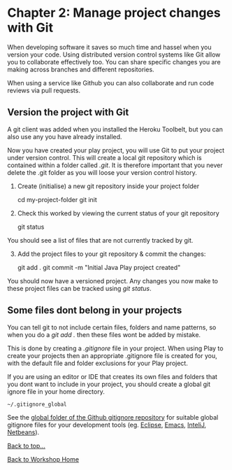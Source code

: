 <link href="index.css" rel="stylesheet" type="text/css">

# <a id="top">Chapter 2: Manage project changes with Git</a>

  When developing software it saves so much time and hassel when you version your code.  Using distributed version control systems like Git allow you to collaborate effectively too.  You can share specific changes you are making across branches and different repositories.  
  
  When using a service like Github you can also collaborate and run code reviews via pull requests.
  

## Version the project with Git

  A git client was added when you installed the Heroku Toolbelt, but you can also use any you have already installed.  
  
  Now you have created your play project, you will use Git to put your project under version control.  This will create a local git repository which is contained within a folder called *.git*.  It is therefore important that you never delete the .git folder as you will loose your version control history.

1. Create (initialise) a new git repository inside your project folder

    cd my-project-folder
    git init

2. Check this worked by viewing the current status of your git repository

    git status

 You should see a list of files that are not currently tracked by git.

3. Add the project files to your git repository & commit the changes:

    git add .
    git commit -m "Initial Java Play project created"


  You should now have a versioned project.  Any changes you now make to these project files can be tracked using *git status*.

## Some files dont belong in your projects

  You can tell git to not include certain files, folders and name patterns, so when you do a *git add .* then these files wont be added by mistake.
  
  This is done by creating a *.gitignore* file in your project.  When using Play to create your projects then an appropriate .gitignore file is created for you, with the default file and folder exclusions for your Play project.
  
  If you are using an editor or IDE that creates its own files and folders that you dont want to include in your project, you should create a global git ignore file in your home directory.
  
    ~/.gitignore_global

See the [global folder of the Github gitignore repository](https://github.com/github/gitignore/tree/master/Global) for suitable global gitignore files for your development tools (eg. [Eclipse](https://github.com/github/gitignore/blob/master/Global/Eclipse.gitignore), [Emacs](https://github.com/github/gitignore/blob/master/Global/Emacs.gitignore), [InteliJ](https://github.com/github/gitignore/blob/master/Global/IntelliJ.gitignore), [Netbeans](https://github.com/github/gitignore/blob/master/Global/NetBeans.gitignore)).


[Back to top...](#top)

[Back to Workshop Home](/index.html)
